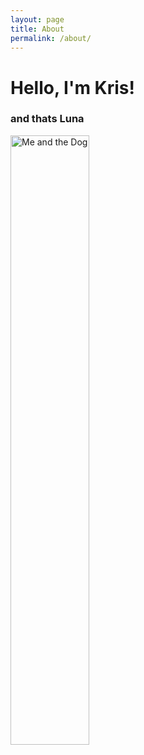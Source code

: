 ```yaml
---
layout: page
title: About
permalink: /about/
---
```

<h1>Hello, I'm Kris!</h1>
<h3>and thats Luna</h3>
<img src="..\projects\Luna and I.jpg"
     alt="Me and the Dog"
     width="50%" height="50%"/>
